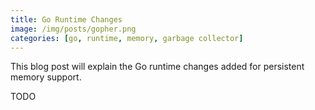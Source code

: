 ```yaml
---
title: Go Runtime Changes
image: /img/posts/gopher.png
categories: [go, runtime, memory, garbage collector]
---
```


This blog post will explain the Go runtime changes added for persistent memory support.


TODO